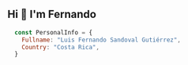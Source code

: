 ## Hi 👋 I'm Fernando


```javascript
  const PersonalInfo = {
    Fullname: "Luis Fernando Sandoval Gutiérrez",
    Country: "Costa Rica",
  }
